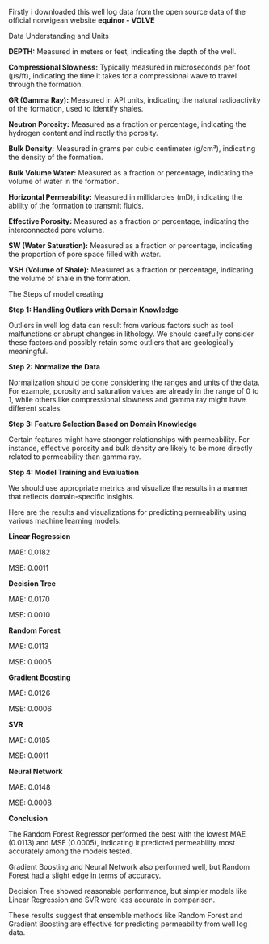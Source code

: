 Firstly i downloaded this well log data from the open source data of the official norwigean website **equinor - VOLVE**

Data Understanding and Units

**DEPTH:** Measured in meters or feet, indicating the depth of the well.

**Compressional Slowness:** Typically measured in microseconds per foot (µs/ft), indicating the time it takes for a compressional wave to travel through the formation.

**GR (Gamma Ray):** Measured in API units, indicating the natural radioactivity of the formation, used to identify shales.

**Neutron Porosity:** Measured as a fraction or percentage, indicating the hydrogen content and indirectly the porosity.

**Bulk Density:** Measured in grams per cubic centimeter (g/cm³), indicating the density of the formation.

**Bulk Volume Water:** Measured as a fraction or percentage, indicating the volume of water in the formation.

**Horizontal Permeability:** Measured in millidarcies (mD), indicating the ability of the formation to transmit fluids.

**Effective Porosity:** Measured as a fraction or percentage, indicating the interconnected pore volume.

**SW (Water Saturation):** Measured as a fraction or percentage, indicating the proportion of pore space filled with water.

**VSH (Volume of Shale):** Measured as a fraction or percentage, indicating the volume of shale in the formation.


The Steps of model creating

**Step 1: Handling Outliers with Domain Knowledge**

Outliers in well log data can result from various factors such as tool malfunctions or abrupt changes in lithology. We should carefully consider these factors and possibly retain some outliers that are geologically meaningful.

**Step 2: Normalize the Data**

Normalization should be done considering the ranges and units of the data. For example, porosity and saturation values are already in the range of 0 to 1, while others like compressional slowness and gamma ray might have different scales.

**Step 3: Feature Selection Based on Domain Knowledge**

Certain features might have stronger relationships with permeability. For instance, effective porosity and bulk density are likely to be more directly related to permeability than gamma ray.

**Step 4: Model Training and Evaluation**

We should use appropriate metrics and visualize the results in a manner that reflects domain-specific insights.

Here are the results and visualizations for predicting permeability using various machine learning models:

**Linear Regression**

MAE: 0.0182

MSE: 0.0011

**Decision Tree**

MAE: 0.0170

MSE: 0.0010

**Random Forest**

MAE: 0.0113

MSE: 0.0005

**Gradient Boosting**

MAE: 0.0126

MSE: 0.0006

**SVR**

MAE: 0.0185

MSE: 0.0011

**Neural Network**

MAE: 0.0148

MSE: 0.0008

**Conclusion**

The Random Forest Regressor performed the best with the lowest MAE (0.0113) and MSE (0.0005), indicating it predicted permeability most accurately among the models tested.

Gradient Boosting and Neural Network also performed well, but Random Forest had a slight edge in terms of accuracy.

Decision Tree showed reasonable performance, but simpler models like Linear Regression and SVR were less accurate in comparison.

These results suggest that ensemble methods like Random Forest and Gradient Boosting are effective for predicting permeability from well log data.

